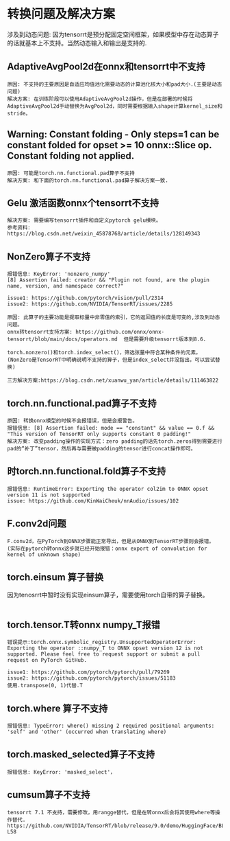 # **转换问题及解决方案**
 涉及到动态问题: 因为tensorrt是预分配固定空间框架，如果模型中存在动态算子的话就基本上不支持。当然动态输入和输出是支持的.

## **AdaptiveAvgPool2d在onnx和tensorrt中不支持**
```
原因: 不支持的主要原因是自适应均值池化需要动态的计算池化核大小和pad大小.(主要是动态问题)
解决方案: 在训练阶段可以使用AdaptiveAvgPool2d操作，但是在部署的时候将AdaptiveAvgPool2d手动替换为AvgPool2d，同时需要根据输入shape计算kernel_size和stride。
```

## **Warning: Constant folding - Only steps=1 can be constant folded for opset >= 10 onnx::Slice op. Constant folding not applied.**
```
原因: 可能是torch.nn.functional.pad算子不支持
解决方案: 和下面的torch.nn.functional.pad算子解决方案一致.
```

## **Gelu 激活函数onnx个tensorrt不支持**
```
解决方案: 需要编写tensorrt插件和自定义pytorch gelu模块。
参考资料: https://blog.csdn.net/weixin_45878768/article/details/128149343
```

## **NonZero算子不支持**
```
报错信息: KeyError: 'nonzero_numpy'
[8] Assertion failed: creator && "Plugin not found, are the plugin name, version, and namespace correct?"

issue1: https://github.com/pytorch/vision/pull/2314
issue2: https://github.com/NVIDIA/TensorRT/issues/2285

原因: 此算子的主要功能是提取标量中非零值的索引，它的返回值的长度是可变的,涉及到动态问题。
onnx转tensorrt支持方案: https://github.com/onnx/onnx-tensorrt/blob/main/docs/operators.md  但是需要升级tensorrt版本到8.6.

torch.nonzero()和torch.index_select()，筛选张量中符合某种条件的元素。(NonZero是TensorRT中明确说明不支持的算子，但是index_select并没指出，可以尝试替换)

三方解决方案:https://blog.csdn.net/xuanwu_yan/article/details/111463822

```

## **torch.nn.functional.pad算子不支持**
```
原因: 转换onnx模型的时候不会报错误，但是会报警告。
报错信息: [8] Assertion failed: mode == "constant" && value == 0.f && "This version of TensorRT only supports constant 0 padding!"
解决方案: 改变padding操作的实现方式：zero padding的话先torch.zeros得到需要进行pad的“补丁”tensor，然后再与需要被padding的tensor进行concat操作即可。
```

## **时torch.nn.functional.fold算子不支持**
```
报错信息: RuntimeError: Exporting the operator col2im to ONNX opset version 11 is not supported
issue: https://github.com/KinWaiCheuk/nnAudio/issues/102

```

## **F.conv2d问题**
```
F.conv2d，在PyTorch到ONNX步骤能正常导出，但是从ONNX到TensorRT步骤则会报错。
(实际在pytorch转onnx这步就已经开始报错：onnx export of convolution for kernel of unknown shape)

```

## **torch.einsum 算子替换**
因为tenosrrt中暂时没有实现einsum算子，需要使用torch自带的算子替换。
```

```

## **torch.tensor.T转onnx numpy_T报错**
```
错误提示:torch.onnx.symbolic_registry.UnsupportedOperatorError: Exporting the operator ::numpy_T to ONNX opset version 12 is not supported. Please feel free to request support or submit a pull request on PyTorch GitHub.

issue1: https://github.com/pytorch/pytorch/pull/79269
issue2: https://github.com/pytorch/pytorch/issues/51183
使用.transpose(0, 1)代替.T
```

## **torch.where 算子不支持**
```
报错信息: TypeError: where() missing 2 required positional arguments: 'self' and 'other' (occurred when translating where)
```

## **torch.masked_selected算子不支持**
```
报错信息: KeyError: 'masked_select'，
```

## **cumsum算子不支持**

```
tensorrt 7.1 不支持，需要修改，用rangge替代，但是在转onnx后会将其使用where等操作替代.
https://github.com/NVIDIA/TensorRT/blob/release/9.0/demo/HuggingFace/BLOOM/export.py#L55-L58
```



